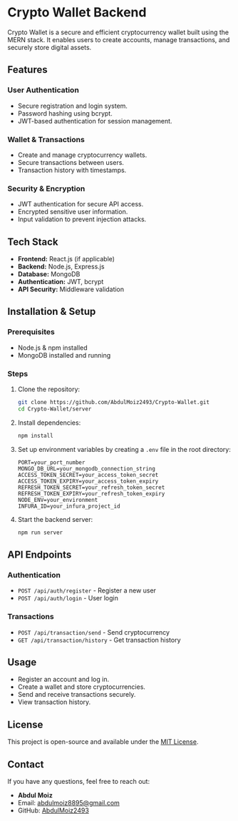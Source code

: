 # Crypto Wallet Backend

Crypto Wallet is a secure and efficient cryptocurrency wallet built using the MERN stack. It enables users to create accounts, manage transactions, and securely store digital assets.

## Features

### User Authentication

- Secure registration and login system.
- Password hashing using bcrypt.
- JWT-based authentication for session management.

### Wallet & Transactions

- Create and manage cryptocurrency wallets.
- Secure transactions between users.
- Transaction history with timestamps.

### Security & Encryption

- JWT authentication for secure API access.
- Encrypted sensitive user information.
- Input validation to prevent injection attacks.

## Tech Stack

- **Frontend:** React.js (if applicable)
- **Backend:** Node.js, Express.js
- **Database:** MongoDB
- **Authentication:** JWT, bcrypt
- **API Security:** Middleware validation

## Installation & Setup

### Prerequisites

- Node.js & npm installed
- MongoDB installed and running

### Steps

1. Clone the repository:
   ```bash
   git clone https://github.com/AbdulMoiz2493/Crypto-Wallet.git
   cd Crypto-Wallet/server
   ```
2. Install dependencies:
   ```bash
   npm install
   ```
3. Set up environment variables by creating a `.env` file in the root directory:
   ```plaintext
   PORT=your_port_number
   MONGO_DB_URL=your_mongodb_connection_string
   ACCESS_TOKEN_SECRET=your_access_token_secret
   ACCESS_TOKEN_EXPIRY=your_access_token_expiry
   REFRESH_TOKEN_SECRET=your_refresh_token_secret
   REFRESH_TOKEN_EXPIRY=your_refresh_token_expiry
   NODE_ENV=your_environment
   INFURA_ID=your_infura_project_id
   ```
4. Start the backend server:
   ```bash
   npm run server
   ```

## API Endpoints

### Authentication

- `POST /api/auth/register` - Register a new user
- `POST /api/auth/login` - User login

### Transactions

- `POST /api/transaction/send` - Send cryptocurrency
- `GET /api/transaction/history` - Get transaction history

## Usage

- Register an account and log in.
- Create a wallet and store cryptocurrencies.
- Send and receive transactions securely.
- View transaction history.

## License

This project is open-source and available under the [MIT License](LICENSE).


## Contact
If you have any questions, feel free to reach out:
- **Abdul Moiz**  
- Email: abdulmoiz8895@gmail.com 
- GitHub: [AbdulMoiz2493](https://github.com/AbdulMoiz2493)
 
